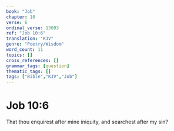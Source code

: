 ```yaml
---
book: "Job"
chapter: 10
verse: 6
ordinal_verse: 13093
ref: "Job 10:6"
translation: "KJV"
genre: "Poetry/Wisdom"
word_count: 11
topics: []
cross_references: []
grammar_tags: [question]
thematic_tags: []
tags: ["Bible","KJV","Job"]
---
```


# Job 10:6

That thou enquirest after mine iniquity, and searchest after my sin?
